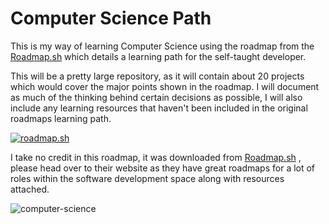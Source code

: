 # Computer Science Path

This is my way of learning Computer Science using the roadmap from the [Roadmap.sh](https://roadmap.sh/computer-science) which details a learning path for the self-taught developer.

This will be a pretty large repository, as it will contain about 20 projects which would cover the major points shown in the roadmap. I will document as much of the thinking behind certain decisions as possible, I will also include any learning resources that haven't been included in the original roadmaps learning path.

[![roadmap.sh](https://roadmap.sh/card/tall/6664308fe724e39e4d1f678f?variant=dark)](https://roadmap.sh)

I take no credit in this roadmap, it was downloaded from [Roadmap.sh](https://roadmap.sh/computer-science) , please head over to their website as they have great roadmaps for a lot of roles within the software development space along with resources attached.

![computer-science](https://github.com/oddnation/computer-science-path/assets/172120165/3d0c3be2-b1eb-4fe9-bb6d-b6e003ecb05e)
